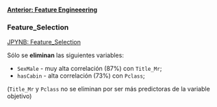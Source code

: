 #### [Anterior: Feature Engineeering](https://github.com/akimwong/1_OnPremise/tree/main/Journey/003/01_Classification/01_Titanic)

### Feature_Selection
[JPYNB: Feature_Selection](https://github.com/akimwong/1_OnPremise/blob/main/Journey/002/01_Classification/01_Titanic/03_titanic_feature_selection.ipynb)

Sólo se <b>eliminan</b> las siguientes variables:

- `SexMale` - muy alta correlación (87%) con `Title_Mr`;
- `hasCabin` - alta correlación (73%) con `Pclass`; <br/>

(`Title_Mr` y `Pclass` no se eliminan por ser más predictoras de la variable objetivo)

